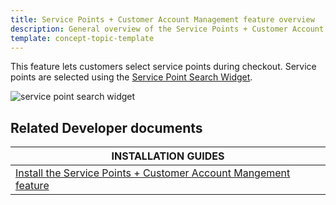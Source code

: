```yaml
---
title: Service Points + Customer Account Management feature overview
description: General overview of the Service Points + Customer Account Management feature
template: concept-topic-template
---
```


This feature lets customers select service points during checkout. Service points are selected using the [Service Point Search Widget](/docs/pbc/all/service-point-management/{{page.version}}/unified-commerce/service-points-feature-overview.html#service-points-on-the-storefront).

![service point search widget](https://spryker.s3.eu-central-1.amazonaws.com/docs/pbc/all/service-point-management/service-points-feature-overview.md/service-point-search.png)

## Related Developer documents

| INSTALLATION GUIDES |
| - |
| [Install the Service Points + Customer Account Mangement feature](/docs/pbc/all/service-point-management/{{page.version}}/unified-commerce/install-and-upgrade/install-the-service-points-customer-account-management-feature.html) |
